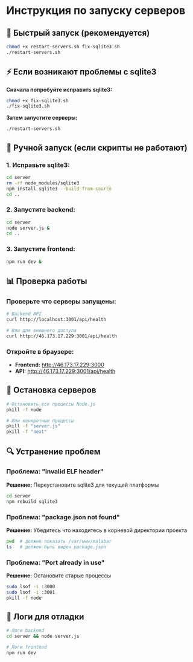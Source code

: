 # Инструкция по запуску серверов

## 🚀 Быстрый запуск (рекомендуется)

```bash
chmod +x restart-servers.sh fix-sqlite3.sh
./restart-servers.sh
```

## ⚡ Если возникают проблемы с sqlite3

**Сначала попробуйте исправить sqlite3:**
```bash
chmod +x fix-sqlite3.sh
./fix-sqlite3.sh
```

**Затем запустите серверы:**
```bash
./restart-servers.sh
```

## 🔧 Ручной запуск (если скрипты не работают)

### 1. Исправьте sqlite3:
```bash
cd server
rm -rf node_modules/sqlite3
npm install sqlite3 --build-from-source
cd ..
```

### 2. Запустите backend:
```bash
cd server
node server.js &
cd ..
```

### 3. Запустите frontend:
```bash
npm run dev &
```

## 📊 Проверка работы

### Проверьте что серверы запущены:
```bash
# Backend API
curl http://localhost:3001/api/health

# Или для внешнего доступа
curl http://46.173.17.229:3001/api/health
```

### Откройте в браузере:
- **Frontend:** http://46.173.17.229:3000
- **API:** http://46.173.17.229:3001/api/health

## 🛑 Остановка серверов

```bash
# Остановить все процессы Node.js
pkill -f node

# Или конкретные процессы
pkill -f "server.js"
pkill -f "next"
```

## 🔍 Устранение проблем

### Проблема: "invalid ELF header"
**Решение:** Переустановите sqlite3 для текущей платформы
```bash
cd server
npm rebuild sqlite3
```

### Проблема: "package.json not found"
**Решение:** Убедитесь что находитесь в корневой директории проекта
```bash
pwd  # должно показать /var/www/malabar
ls   # должен быть виден package.json
```

### Проблема: "Port already in use"
**Решение:** Остановите старые процессы
```bash
sudo lsof -i :3000
sudo lsof -i :3001
pkill -f node
```

## 🎯 Логи для отладки

```bash
# Логи backend
cd server && node server.js

# Логи frontend  
npm run dev
```
